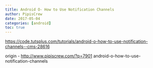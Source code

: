 ```yaml
---
title: Android O- How to Use Notification Channels
author: PipisCrew
date: 2017-05-04
categories: [android]
toc: true
---
```


https://code.tutsplus.com/tutorials/android-o-how-to-use-notification-channels--cms-28616

origin - http://www.pipiscrew.com/?p=7901 android-o-how-to-use-notification-channels